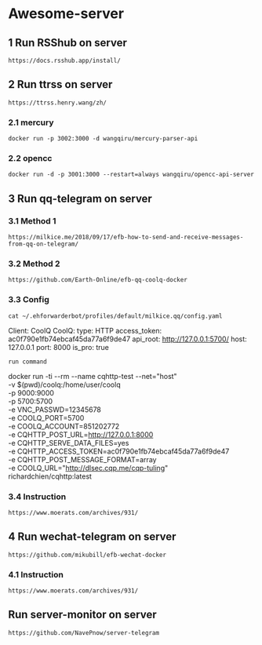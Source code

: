 # Awesome-server
## 1 Run RSShub on server
`https://docs.rsshub.app/install/`
## 2 Run ttrss on server
`https://ttrss.henry.wang/zh/
`
### 2.1 mercury
`docker run -p 3002:3000 -d wangqiru/mercury-parser-api`

### 2.2 opencc
`docker run -d -p 3001:3000 --restart=always wangqiru/opencc-api-server`

## 3 Run qq-telegram on server
### 3.1 Method 1
`https://milkice.me/2018/09/17/efb-how-to-send-and-receive-messages-from-qq-on-telegram/`
### 3.2 Method 2
`https://github.com/Earth-Online/efb-qq-coolq-docker`
### 3.3 Config
`cat ~/.ehforwarderbot/profiles/default/milkice.qq/config.yaml `

Client: CoolQ
CoolQ:
        type: HTTP
        access_token: ac0f790e1fb74ebcaf45da77a6f9de47
        api_root: http://127.0.0.1:5700/
        host: 127.0.0.1
        port: 8000
        is_pro: true

`run command`

docker run -ti --rm --name cqhttp-test --net="host" \
     -v $(pwd)/coolq:/home/user/coolq      \
     -p 9000:9000                          \
     -p 5700:5700                          \
     -e VNC_PASSWD=12345678                \
     -e COOLQ_PORT=5700                    \
     -e COOLQ_ACCOUNT=851202772              \
     -e CQHTTP_POST_URL=http://127.0.0.1:8000    \
     -e CQHTTP_SERVE_DATA_FILES=yes       \
     -e CQHTTP_ACCESS_TOKEN=ac0f790e1fb74ebcaf45da77a6f9de47  \
     -e CQHTTP_POST_MESSAGE_FORMAT=array   \
     -e COOLQ_URL="http://dlsec.cqp.me/cqp-tuling"   \
     richardchien/cqhttp:latest

### 3.4 Instruction
`https://www.moerats.com/archives/931/`

## 4 Run wechat-telegram on server
`https://github.com/mikubill/efb-wechat-docker`

### 4.1 Instruction
`https://www.moerats.com/archives/931/`

## Run server-monitor on server
`https://github.com/NavePnow/server-telegram`


